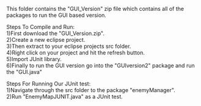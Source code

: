 This folder contains the "GUI_Version" zip file which contains all of the packages to run the GUI based version.

Steps To Compile and Run:<br>
  1)First download the "GUI_Version.zip".<br>
  2)Create a new eclipse project.<br>
  3)Then extract to your eclipse projects src folder.<br>
  4)Right click on your project and hit the refresh button.<br>
  5)Import JUnit library.<br>
  6)Finally to run the GUI version go into the "GUIversion2" package and run the "GUI.java"<br>
  
  Steps For Running Our JUnit test:<br>
  1)Navigate through the src folder to the package "enemyManager".<br>
  2)Run "EnemyMapJUNIT.java" as a JUnit test.
